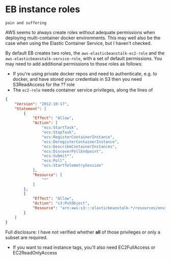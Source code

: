# EB instance roles

`pain and suffering`

AWS seems to always create roles without adequate permissions when deploying multi-container docker environments. This
may well also be the case when using the Elastic Container Service, but I haven't checked.

By default EB creates two roles, the `aws-elasticbeanstalk-ec2-role` and the `aws-elasticbeanstalk-service-role`, with
a set of default permissions. You may need to add additional permissions to those roles as follows:
* If you're using private docker repos and need to authenticate, e.g. to docker, and have stored your credentials in S3 then 
you need S3ReadAccess for the ?? role
* The `ec2-role` needs container service privileges, along the lines of
```json
{
    "Version": "2012-10-17",
    "Statement": [
        {
            "Effect": "Allow",
            "Action": [
                "ecs:StartTask",
                "ecs:StopTask",
                "ecs:RegisterContainerInstance",
                "ecs:DeregisterContainerInstance",
                "ecs:DescribeContainerInstances",
                "ecs:DiscoverPollEndpoint",
                "ecs:Submit*",
                "ecs:Poll",
                "ecs:StartTelemetrySession"
            ],
            "Resource": [
                "*"
            ]
        },
        {
            "Effect": "Allow",
            "Action": "s3:PutObject",
            "Resource": "arn:aws:s3:::elasticbeanstalk-*/resources/environments/logs/*"
        }
    ]
}
```
Full disclosure: I have not verified whether **all** of those privileges or only a subset are required.
* If you want to read instance tags, you'll also need EC2FullAccess or EC2ReadOnlyAccess